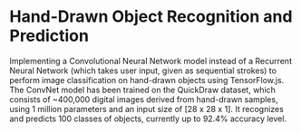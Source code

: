 # Hand-Drawn Object Recognition and Prediction
Implementing a Convolutional Neural Network model instead of a Recurrent Neural Network (which takes user input, given as sequential strokes) to perform image classification on hand-drawn objects using TensorFlow.js. The ConvNet model has been trained on the QuickDraw dataset, which consists of ~400,000 digital images derived from hand-drawn samples, using 1 million parameters and an input size of [28 x 28 x 1]. It recognizes and predicts 100 classes of objects, currently up to 92.4% accuracy level.


